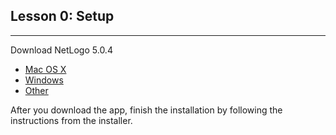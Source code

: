 ## Lesson 0: Setup
---

Download NetLogo 5.0.4

* [Mac OS X](http://ccl.northwestern.edu/netlogo/5.0.4/NetLogo%205.0.4.dmg)
* [Windows](http://ccl.northwestern.edu/netlogo/5.0.4/NetLogo5.0.4Installer.exe)
* [Other](http://ccl.northwestern.edu/netlogo/5.0.4/netlogo-5.0.4.tar.gz)

After you download the app, finish the installation by following the instructions from the installer.
